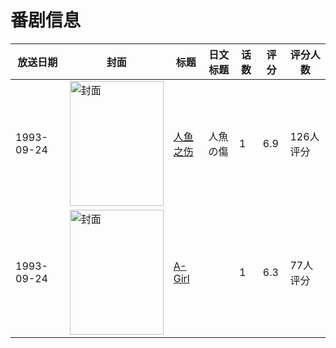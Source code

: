 # 番剧信息

|放送日期|封面|标题|日文标题|话数|评分|评分人数|
|---|---|---|---|---|---|---|
|1993-09-24|<img src="//lain.bgm.tv/pic/cover/c/14/1e/52827_8GBhx.jpg" alt="封面" style="width:150px;height:200px;object-fit:cover;">|[人鱼之伤](https://bangumi.tv/subject/52827)|人魚の傷|1|6.9|126人评分|
|1993-09-24|<img src="//lain.bgm.tv/pic/cover/c/f4/87/88311_A2e2W.jpg" alt="封面" style="width:150px;height:200px;object-fit:cover;">|[A-Girl](https://bangumi.tv/subject/88311)||1|6.3|77人评分|
